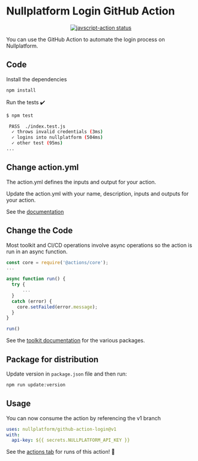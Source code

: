 # Nullplatform Login GitHub Action

<p align="center">
  <a href="https://github.com/nullplatform/github-action-login/actions"><img alt="javscript-action status" src="https://github.com/nullplatform/github-action-login/workflows/units-test/badge.svg"></a>
</p>

You can use the GitHub Action to automate the login process on Nullplatform.

## Code

Install the dependencies

```bash
npm install
```

Run the tests :heavy_check_mark:

```bash
$ npm test

 PASS  ./index.test.js
  ✓ throws invalid credentials (3ms)
  ✓ logins into nullplatform (504ms)
  ✓ other test (95ms)
...
```

## Change action.yml

The action.yml defines the inputs and output for your action.

Update the action.yml with your name, description, inputs and outputs for your action.

See the [documentation](https://help.github.com/en/articles/metadata-syntax-for-github-actions)

## Change the Code

Most toolkit and CI/CD operations involve async operations so the action is run in an async function.

```javascript
const core = require('@actions/core');
...

async function run() {
  try {
      ...
  }
  catch (error) {
    core.setFailed(error.message);
  }
}

run()
```

See the [toolkit documentation](https://github.com/actions/toolkit/blob/master/README.md#packages) for the various packages.

## Package for distribution

Update version in ``package.json`` file and then run:

```bash
npm run update:version
```

## Usage

You can now consume the action by referencing the v1 branch

```yaml
uses: nullplatform/github-action-login@v1
with:
  api-key: ${{ secrets.NULLPLATFORM_API_KEY }}
```

See the [actions tab](https://github.com/actions/javascript-action/actions) for runs of this action! :rocket:
